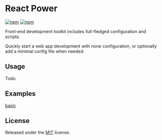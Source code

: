 # React Power

[![npm](https://img.shields.io/npm/v/react-power.svg)](https://www.npmjs.com/package/react-power)
[![npm](https://img.shields.io/npm/l/react-power.svg)](https://github.com/chikara-chan/react-power/blob/master/LICENSE)

Front-end development toolkit includes full-fledged configuration and scripts.

Quickly start a web app development with none configuration, or optionally add a minimal config file when needed.

## Usage

Todo.

## Examples

[basic](https://github.com/chikara-chan/react-power/tree/master/examples/basic)

## License

Released under the [MIT](https://github.com/chikara-chan/react-power/blob/master/LICENSE) license.

